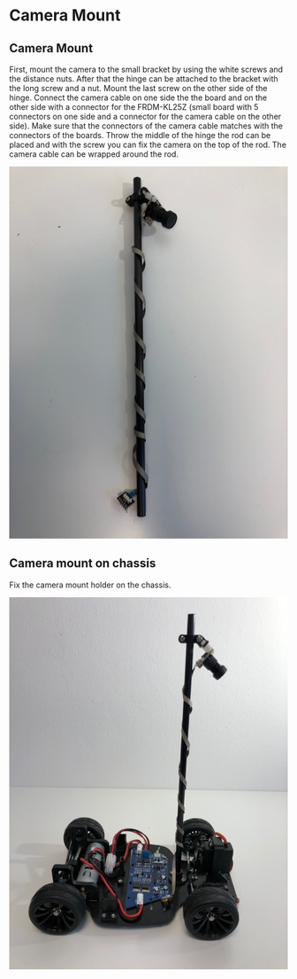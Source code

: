 # Camera Mount

## Camera Mount

First, mount the camera to the small bracket by using the white screws and the distance nuts. After that the hinge can be attached to the bracket with the long screw and a nut. Mount the last screw on the other side of the hinge. Connect the camera cable on one side the the board and on the other side with a connector for the FRDM-KL25Z \(small board with 5 connectors on one side and a connector for the camera cable on the other side\). Make sure that the connectors of the camera cable matches with the connectors of the  boards. Throw the middle of the hinge the rod can be placed and with the screw you can fix the camera on the top of the rod. The camera cable can be wrapped around the rod.

![camera mount](../../../../.gitbook/assets/img_1909.jpeg)

## Camera mount on chassis

Fix the camera mount holder on the chassis.

![camera mount on chassis](../../../../.gitbook/assets/img_1931.jpeg)

